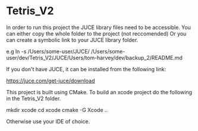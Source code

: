 # Tetris_V2
In order to run this project the JUCE library files need to be accessible.
You can either copy the whole folder to the project (not reccomended)
Or you can create a symbolic link to your JUCE library folder.

e.g ln -s /Users/some-user/JUCE/ /Users/some-user/dev/Tetris_V2/JUCE/Users/tom-harvey/dev/backup_2/README.md

If you don't have JUCE, it can be installed from the following link:

https://juce.com/get-juce/download

This project is built using CMake. To build an xcode project do the following in the Tetris_V2 folder.

mkdir xcode
cd xcode
cmake -G Xcode ..

Otherwise use your IDE of choice.


